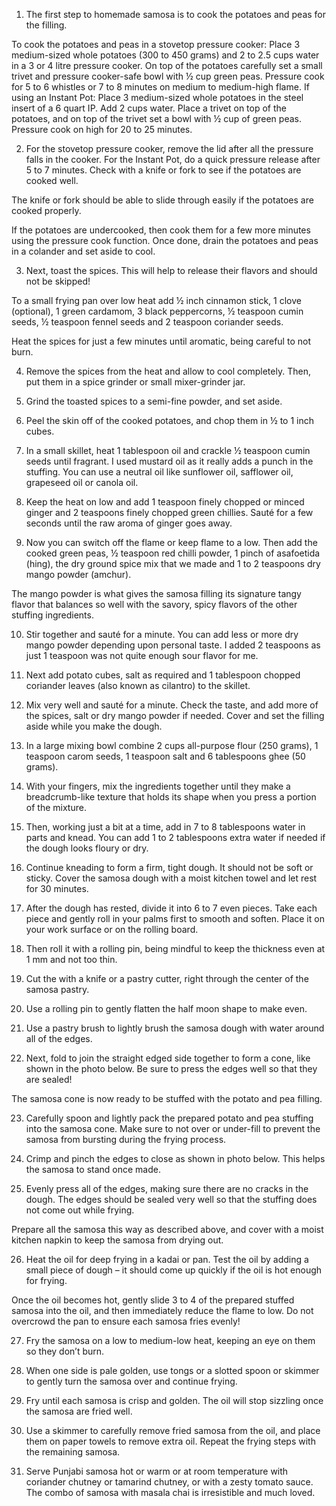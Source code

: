 1. The first step to homemade samosa is to cook the potatoes and peas for the filling.

To cook the potatoes and peas in a stovetop pressure cooker: Place 3 medium-sized whole potatoes (300 to 450 grams) and 2 to 2.5 cups water in a 3 or 4 litre pressure cooker. On top of the potatoes carefully set a small trivet and pressure cooker-safe bowl with ½ cup green peas. Pressure cook for 5 to 6 whistles or 7 to 8 minutes on medium to medium-high flame.
If using an Instant Pot: Place 3 medium-sized whole potatoes in the steel insert of a 6 quart IP. Add 2 cups water. Place a trivet on top of the potatoes, and on top of the trivet set a bowl with ½ cup of green peas. Pressure cook on high for 20 to 25 minutes.


2. For the stovetop pressure cooker, remove the lid after all the pressure falls in the cooker. For the Instant Pot, do a quick pressure release after 5 to 7 minutes. Check with a knife or fork to see if the potatoes are cooked well.

The knife or fork should be able to slide through easily if the potatoes are cooked properly.

If the potatoes are undercooked, then cook them for a few more minutes using the pressure cook function. Once done, drain the potatoes and peas in a colander and set aside to cool.


3. Next, toast the spices. This will help to release their flavors and should not be skipped!

To a small frying pan over low heat add ½ inch cinnamon stick, 1 clove (optional), 1 green cardamom, 3 black peppercorns, ½ teaspoon cumin seeds, ½ teaspoon fennel seeds and 2 teaspoon coriander seeds.

Heat the spices for just a few minutes until aromatic, being careful to not burn.


4. Remove the spices from the heat and allow to cool completely. Then, put them in a spice grinder or small mixer-grinder jar.


5. Grind the toasted spices to a semi-fine powder, and set aside.


6. Peel the skin off of the cooked potatoes, and chop them in ½ to 1 inch cubes.


7. In a small skillet, heat 1 tablespoon oil and crackle ½ teaspoon cumin seeds until fragrant. I used mustard oil as it really adds a punch in the stuffing. You can use a neutral oil like sunflower oil, safflower oil, grapeseed oil or canola oil.


8. Keep the heat on low and add 1 teaspoon finely chopped or minced ginger and 2 teaspoons finely chopped green chillies. Sauté for a few seconds until the raw aroma of ginger goes away.


9. Now you can switch off the flame or keep flame to a low. Then add the cooked green peas, ½ teaspoon red chilli powder, 1 pinch of asafoetida (hing), the dry ground spice mix that we made and 1 to 2 teaspoons dry mango powder (amchur).

The mango powder is what gives the samosa filling its signature tangy flavor that balances so well with the savory, spicy flavors of the other stuffing ingredients.


10. Stir together and sauté for a minute. You can add less or more dry mango powder depending upon personal taste. I added 2 teaspoons as just 1 teaspoon was not quite enough sour flavor for me.


11. Next add potato cubes, salt as required and 1 tablespoon chopped coriander leaves (also known as cilantro) to the skillet.


12. Mix very well and sauté for a minute. Check the taste, and add more of the spices, salt or dry mango powder if needed. Cover and set the filling aside while you make the dough.


13. In a large mixing bowl combine 2 cups all-purpose flour (250 grams), 1 teaspoon carom seeds, 1 teaspoon salt and 6 tablespoons ghee (50 grams).


14. With your fingers, mix the ingredients together until they make a breadcrumb-like texture that holds its shape when you press a portion of the mixture.


15. Then, working just a bit at a time, add in 7 to 8 tablespoons water in parts and knead. You can add 1 to 2 tablespoons extra water if needed if the dough looks floury or dry.


16. Continue kneading to form a firm, tight dough. It should not be soft or sticky. Cover the samosa dough with a moist kitchen towel and let rest for 30 minutes.


17. After the dough has rested, divide it into 6 to 7 even pieces. Take each piece and gently roll in your palms first to smooth and soften. Place it on your work surface or on the rolling board.


18. Then roll it with a rolling pin, being mindful to keep the thickness even at 1 mm and not too thin.


19. Cut the with a knife or a pastry cutter, right through the center of the samosa pastry.


20. Use a rolling pin to gently flatten the half moon shape to make even.


21. Use a pastry brush to lightly brush the samosa dough with water around all of the edges.


22. Next, fold to join the straight edged side together to form a cone, like shown in the photo below. Be sure to press the edges well so that they are sealed!

The samosa cone is now ready to be stuffed with the potato and pea filling.


23. Carefully spoon and lightly pack the prepared potato and pea stuffing into the samosa cone. Make sure to not over or under-fill to prevent the samosa from bursting during the frying process.


24. Crimp and pinch the edges to close as shown in photo below. This helps the samosa to stand once made.


25. Evenly press all of the edges, making sure there are no cracks in the dough. The edges should be sealed very well so that the stuffing does not come out while frying.

Prepare all the samosa this way as described above, and cover with a moist kitchen napkin to keep the samosa from drying out.


26. Heat the oil for deep frying in a kadai or pan. Test the oil by adding a small piece of dough – it should come up quickly if the oil is hot enough for frying.

Once the oil becomes hot, gently slide 3 to 4 of the prepared stuffed samosa into the oil, and then immediately reduce the flame to low. Do not overcrowd the pan to ensure each samosa fries evenly!


27. Fry the samosa on a low to medium-low heat, keeping an eye on them so they don’t burn.


28. When one side is pale golden, use tongs or a slotted spoon or skimmer to gently turn the samosa over and continue frying.


29. Fry until each samosa is crisp and golden. The oil will stop sizzling once the samosa are fried well.


30. Use a skimmer to carefully remove fried samosa from the oil, and place them on paper towels to remove extra oil. Repeat the frying steps with the remaining samosa.


31. Serve Punjabi samosa hot or warm or at room temperature with coriander chutney or tamarind chutney, or with a zesty tomato sauce. The combo of samosa with masala chai is irresistible and much loved.